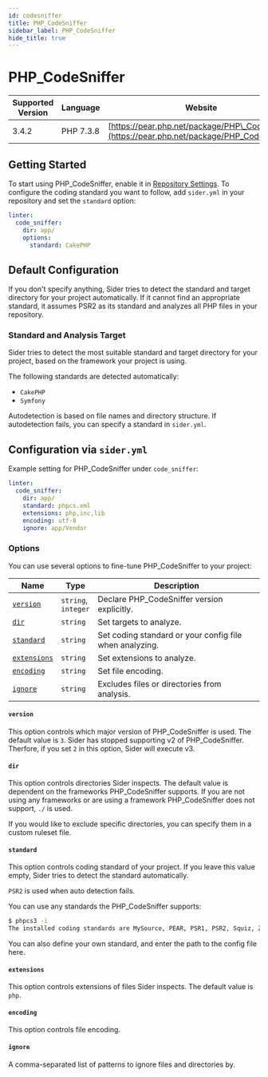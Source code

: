 ```yaml
---
id: codesniffer
title: PHP_CodeSniffer
sidebar_label: PHP_CodeSniffer
hide_title: true
---
```


# PHP_CodeSniffer

| Supported Version | Language | Website |
| ----------------- | -------- | -------- |
| 3.4.2 | PHP 7.3.8 | [https://pear.php.net/package/PHP\_CodeSniffer](https://pear.php.net/package/PHP_CodeSniffer) |

## Getting Started

To start using PHP\_CodeSniffer, enable it in [Repository Settings](../../getting-started/repository-settings.md). To configure the coding standard you want to follow, add `sider.yml` in your repository and set the `standard` option:

```yaml
linter:
  code_sniffer:
    dir: app/
    options:
      standard: CakePHP
```

## Default Configuration

If you don't specify anything, Sider tries to detect the standard and target directory for your project automatically. If it cannot find an appropriate standard, it assumes PSR2 as its standard and analyzes all PHP files in your repository.

### Standard and Analysis Target

Sider tries to detect the most suitable standard and target directory for your project, based on the framework your project is using.

The following standards are detected automatically:

* `CakePHP`
* `Symfony`

Autodetection is based on file names and directory structure. If autodetection fails, you can specify a standard in `sider.yml`.

## Configuration via `sider.yml`

Example setting for PHP\_CodeSniffer under `code_sniffer`:

```yaml
linter:
  code_sniffer:
    dir: app/
    standard: phpcs.xml
    extensions: php,inc,lib
    encoding: utf-8
    ignore: app/Vendor
```

### Options

You can use several options to fine-tune PHP\_CodeSniffer to your project:

| Name | Type | Description |
| ---- | ---- | ----------- |
| [`version`](#version) | `string`,<br />`integer` | Declare PHP\_CodeSniffer version explicitly. |
| [`dir`](#dir) | `string` | Set targets to analyze. |
| [`standard`](#standard) | `string` | Set coding standard or your config file when analyzing. |
| [`extensions`](#extensions) | `string` | Set extensions to analyze. |
| [`encoding`](#encoding) | `string` | Set file encoding. |
| [`ignore`](#ignore) | `string` | Excludes files or directories from analysis. |

#### `version`

This option controls which major version of PHP\_CodeSniffer is used. The default value is `3`.
Sider has stopped supporting v2 of PHP\_CodeSniffer. Therfore, if you set `2` in this option, Sider will execute v3.

#### `dir`

This option controls directories Sider inspects. The default value is dependent on the frameworks PHP\_CodeSniffer supports. If you are not using any frameworks or are using a framework PHP\_CodeSniffer does not support, `./` is used.

If you would like to exclude specific directories, you can specify them in a custom ruleset file.

#### `standard`

This option controls coding standard of your project. If you leave this value empty, Sider tries to detect the standard automatically.

`PSR2` is used when auto detection fails.

You can use any standards the PHP\_CodeSniffer supports:

```bash
$ phpcs3 -i
The installed coding standards are MySource, PEAR, PSR1, PSR2, Squiz, Zend, Symfony, CakePHP, WordPress-Docs, WordPress-Core, WordPress, WordPress-Extra and WordPress-VIP
```

You can also define your own standard, and enter the path to the config file here.

#### `extensions`

This option controls extensions of files Sider inspects. The default value is `php`.

#### `encoding`

This option controls file encoding.

#### `ignore`

A comma-separated list of patterns to ignore files and directories by.
